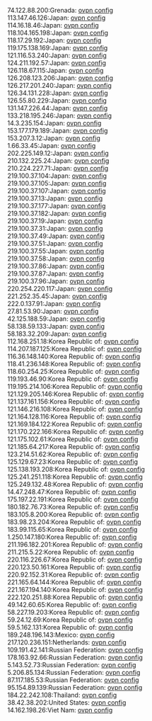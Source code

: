 74.122.88.200:Grenada: [ovpn config](vpn/74_122_88_200.ovpn)  
113.147.46.126:Japan: [ovpn config](vpn/113_147_46_126.ovpn)  
114.16.18.46:Japan: [ovpn config](vpn/114_16_18_46.ovpn)  
118.104.165.198:Japan: [ovpn config](vpn/118_104_165_198.ovpn)  
118.17.29.192:Japan: [ovpn config](vpn/118_17_29_192.ovpn)  
119.175.138.169:Japan: [ovpn config](vpn/119_175_138_169.ovpn)  
121.116.53.240:Japan: [ovpn config](vpn/121_116_53_240.ovpn)  
124.211.192.57:Japan: [ovpn config](vpn/124_211_192_57.ovpn)  
126.118.67.115:Japan: [ovpn config](vpn/126_118_67_115.ovpn)  
126.208.123.206:Japan: [ovpn config](vpn/126_208_123_206.ovpn)  
126.217.201.240:Japan: [ovpn config](vpn/126_217_201_240.ovpn)  
126.34.131.228:Japan: [ovpn config](vpn/126_34_131_228.ovpn)  
126.55.80.229:Japan: [ovpn config](vpn/126_55_80_229.ovpn)  
131.147.226.44:Japan: [ovpn config](vpn/131_147_226_44.ovpn)  
133.218.195.246:Japan: [ovpn config](vpn/133_218_195_246.ovpn)  
14.3.235.154:Japan: [ovpn config](vpn/14_3_235_154.ovpn)  
153.177.179.189:Japan: [ovpn config](vpn/153_177_179_189.ovpn)  
153.207.3.12:Japan: [ovpn config](vpn/153_207_3_12.ovpn)  
1.66.33.45:Japan: [ovpn config](vpn/1_66_33_45.ovpn)  
202.225.149.12:Japan: [ovpn config](vpn/202_225_149_12.ovpn)  
210.132.225.24:Japan: [ovpn config](vpn/210_132_225_24.ovpn)  
210.224.227.71:Japan: [ovpn config](vpn/210_224_227_71.ovpn)  
219.100.37.104:Japan: [ovpn config](vpn/219_100_37_104.ovpn)  
219.100.37.105:Japan: [ovpn config](vpn/219_100_37_105.ovpn)  
219.100.37.107:Japan: [ovpn config](vpn/219_100_37_107.ovpn)  
219.100.37.13:Japan: [ovpn config](vpn/219_100_37_13.ovpn)  
219.100.37.177:Japan: [ovpn config](vpn/219_100_37_177.ovpn)  
219.100.37.182:Japan: [ovpn config](vpn/219_100_37_182.ovpn)  
219.100.37.19:Japan: [ovpn config](vpn/219_100_37_19.ovpn)  
219.100.37.31:Japan: [ovpn config](vpn/219_100_37_31.ovpn)  
219.100.37.49:Japan: [ovpn config](vpn/219_100_37_49.ovpn)  
219.100.37.51:Japan: [ovpn config](vpn/219_100_37_51.ovpn)  
219.100.37.55:Japan: [ovpn config](vpn/219_100_37_55.ovpn)  
219.100.37.58:Japan: [ovpn config](vpn/219_100_37_58.ovpn)  
219.100.37.86:Japan: [ovpn config](vpn/219_100_37_86.ovpn)  
219.100.37.87:Japan: [ovpn config](vpn/219_100_37_87.ovpn)  
219.100.37.96:Japan: [ovpn config](vpn/219_100_37_96.ovpn)  
220.254.220.117:Japan: [ovpn config](vpn/220_254_220_117.ovpn)  
221.252.35.45:Japan: [ovpn config](vpn/221_252_35_45.ovpn)  
222.0.137.91:Japan: [ovpn config](vpn/222_0_137_91.ovpn)  
27.81.53.90:Japan: [ovpn config](vpn/27_81_53_90.ovpn)  
42.125.188.59:Japan: [ovpn config](vpn/42_125_188_59.ovpn)  
58.138.59.133:Japan: [ovpn config](vpn/58_138_59_133.ovpn)  
58.183.32.209:Japan: [ovpn config](vpn/58_183_32_209.ovpn)  
112.168.251.18:Korea Republic of: [ovpn config](vpn/112_168_251_18.ovpn)  
114.207.187.125:Korea Republic of: [ovpn config](vpn/114_207_187_125.ovpn)  
116.36.148.140:Korea Republic of: [ovpn config](vpn/116_36_148_140.ovpn)  
118.41.236.148:Korea Republic of: [ovpn config](vpn/118_41_236_148.ovpn)  
118.60.254.25:Korea Republic of: [ovpn config](vpn/118_60_254_25.ovpn)  
119.193.46.90:Korea Republic of: [ovpn config](vpn/119_193_46_90.ovpn)  
119.195.214.106:Korea Republic of: [ovpn config](vpn/119_195_214_106.ovpn)  
121.129.205.146:Korea Republic of: [ovpn config](vpn/121_129_205_146.ovpn)  
121.137.161.156:Korea Republic of: [ovpn config](vpn/121_137_161_156.ovpn)  
121.146.216.108:Korea Republic of: [ovpn config](vpn/121_146_216_108.ovpn)  
121.164.128.116:Korea Republic of: [ovpn config](vpn/121_164_128_116.ovpn)  
121.169.184.122:Korea Republic of: [ovpn config](vpn/121_169_184_122.ovpn)  
121.170.222.166:Korea Republic of: [ovpn config](vpn/121_170_222_166.ovpn)  
121.175.102.61:Korea Republic of: [ovpn config](vpn/121_175_102_61.ovpn)  
121.185.64.217:Korea Republic of: [ovpn config](vpn/121_185_64_217.ovpn)  
123.214.51.62:Korea Republic of: [ovpn config](vpn/123_214_51_62.ovpn)  
125.129.67.23:Korea Republic of: [ovpn config](vpn/125_129_67_23.ovpn)  
125.138.193.208:Korea Republic of: [ovpn config](vpn/125_138_193_208.ovpn)  
125.241.251.118:Korea Republic of: [ovpn config](vpn/125_241_251_118.ovpn)  
125.249.132.48:Korea Republic of: [ovpn config](vpn/125_249_132_48.ovpn)  
14.47.248.47:Korea Republic of: [ovpn config](vpn/14_47_248_47.ovpn)  
175.197.22.191:Korea Republic of: [ovpn config](vpn/175_197_22_191.ovpn)  
180.182.76.73:Korea Republic of: [ovpn config](vpn/180_182_76_73.ovpn)  
183.105.8.200:Korea Republic of: [ovpn config](vpn/183_105_8_200.ovpn)  
183.98.23.204:Korea Republic of: [ovpn config](vpn/183_98_23_204.ovpn)  
183.99.115.65:Korea Republic of: [ovpn config](vpn/183_99_115_65.ovpn)  
1.250.147.180:Korea Republic of: [ovpn config](vpn/1_250_147_180.ovpn)  
211.196.182.201:Korea Republic of: [ovpn config](vpn/211_196_182_201.ovpn)  
211.215.5.22:Korea Republic of: [ovpn config](vpn/211_215_5_22.ovpn)  
220.116.226.67:Korea Republic of: [ovpn config](vpn/220_116_226_67.ovpn)  
220.123.50.161:Korea Republic of: [ovpn config](vpn/220_123_50_161.ovpn)  
220.92.152.31:Korea Republic of: [ovpn config](vpn/220_92_152_31.ovpn)  
221.165.64.144:Korea Republic of: [ovpn config](vpn/221_165_64_144.ovpn)  
221.167.194.140:Korea Republic of: [ovpn config](vpn/221_167_194_140.ovpn)  
222.120.251.88:Korea Republic of: [ovpn config](vpn/222_120_251_88.ovpn)  
49.142.60.65:Korea Republic of: [ovpn config](vpn/49_142_60_65.ovpn)  
58.227.19.203:Korea Republic of: [ovpn config](vpn/58_227_19_203.ovpn)  
59.24.12.69:Korea Republic of: [ovpn config](vpn/59_24_12_69.ovpn)  
59.5.162.131:Korea Republic of: [ovpn config](vpn/59_5_162_131.ovpn)  
189.248.196.143:Mexico: [ovpn config](vpn/189_248_196_143.ovpn)  
217.120.236.151:Netherlands: [ovpn config](vpn/217_120_236_151.ovpn)  
109.191.42.141:Russian Federation: [ovpn config](vpn/109_191_42_141.ovpn)  
178.163.92.66:Russian Federation: [ovpn config](vpn/178_163_92_66.ovpn)  
5.143.52.73:Russian Federation: [ovpn config](vpn/5_143_52_73.ovpn)  
5.206.85.134:Russian Federation: [ovpn config](vpn/5_206_85_134.ovpn)  
87.117.185.53:Russian Federation: [ovpn config](vpn/87_117_185_53.ovpn)  
95.154.89.139:Russian Federation: [ovpn config](vpn/95_154_89_139.ovpn)  
184.22.242.108:Thailand: [ovpn config](vpn/184_22_242_108.ovpn)  
38.42.38.202:United States: [ovpn config](vpn/38_42_38_202.ovpn)  
14.162.198.26:Viet Nam: [ovpn config](vpn/14_162_198_26.ovpn)  
